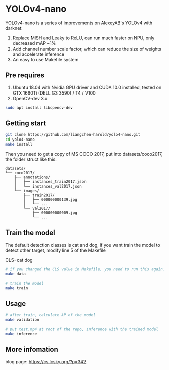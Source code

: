 # YOLOv4-nano

YOLOv4-nano is a series of improvements on AlexeyAB's YOLOv4 with darknet:
1. Replace MISH and Leaky to ReLU, can run much faster on NPU, only decreased mAP ~1%
2. Add channel number scale factor, which can reduce the size of weights and accelerate inference
3. An easy to use Makefile system

## Pre requires
1. Ubuntu 18.04 with Nvidia GPU driver and CUDA 10.0 installed, tested on GTX 1660Ti (DELL G3 3590) / T4 / V100
2. OpenCV-dev 3.x
``` sh
sudo apt install libopencv-dev
```

## Getting start
``` sh
git clone https://github.com/liangchen-harold/yolo4-nano.git
cd yolo4-nano
make install
```
Then you need to get a copy of MS COCO 2017, put into datasets/coco2017, the folder struct like this:

```
datasets/
└── coco2017/
    ├── annotations/
    │   ├── instances_train2017.json
    │   └── instances_val2017.json
    └── images/
        ├── train2017/
        │   ├── 000000000139.jpg
        │   └── ...
        └── val2017/
            ├── 000000000009.jpg
            └── ...
```

## Train the model
The default detection classes is cat and dog, if you want train the model to detect other target, modify line 5 of the Makefile

CLS=cat dog

``` sh
# if you changed the CLS value in Makefile, you need to run this again:
make data

# train the model
make train
```
## Usage
``` sh
# after train, calculate AP of the model
make validation

# put test.mp4 at root of the repo, inference with the trained model
make inference
```

## More infomation
blog page: https://cs.lcsky.org/?p=342
